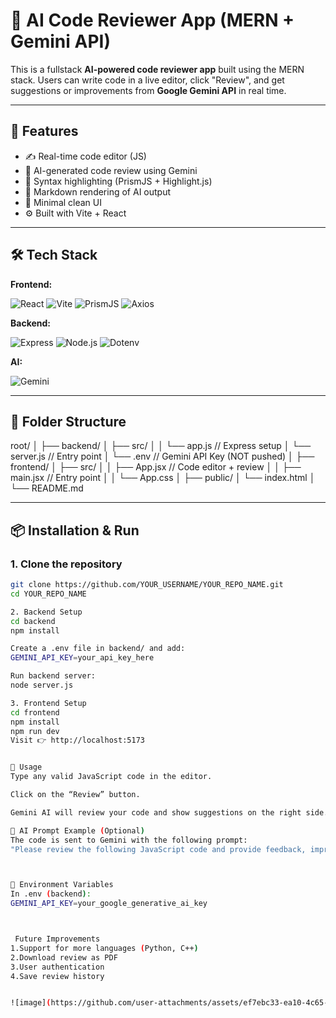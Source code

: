 # 🧠 AI Code Reviewer App (MERN + Gemini API)

This is a fullstack **AI-powered code reviewer app** built using the MERN stack. Users can write code in a live editor, click "Review", and get suggestions or improvements from **Google Gemini API** in real time.

---

## 🚀 Features

- ✍️ Real-time code editor (JS)
- 🤖 AI-generated code review using Gemini
- 🌈 Syntax highlighting (PrismJS + Highlight.js)
- 📄 Markdown rendering of AI output
- 🎯 Minimal clean UI
- ⚙️ Built with Vite + React

---

## 🛠️ Tech Stack

**Frontend:**

![React](https://img.shields.io/badge/-React-61DAFB?logo=react&logoColor=black)
![Vite](https://img.shields.io/badge/-Vite-646CFF?logo=vite&logoColor=white)
![PrismJS](https://img.shields.io/badge/-PrismJS-7E3794?logo=prism&logoColor=white)
![Axios](https://img.shields.io/badge/-Axios-5A29E4?logo=axios&logoColor=white)

**Backend:**

![Express](https://img.shields.io/badge/-Express-000000?logo=express&logoColor=white)
![Node.js](https://img.shields.io/badge/-Node.js-339933?logo=node.js&logoColor=white)
![Dotenv](https://img.shields.io/badge/-dotenv-ECD53F?logo=dotenv&logoColor=black)

**AI:**

![Gemini](https://img.shields.io/badge/-Google%20Generative%20AI-4285F4?logo=google&logoColor=white)

---

## 📁 Folder Structure
root/
│
├── backend/
│ ├── src/
│ │ └── app.js // Express setup
│ └── server.js // Entry point
│ └── .env // Gemini API Key (NOT pushed)
│
├── frontend/
│ ├── src/
│ │ ├── App.jsx // Code editor + review
│ │ ├── main.jsx // Entry point
│ │ └── App.css
│ ├── public/
│ └── index.html
│
└── README.md



---

## 📦 Installation & Run

### 1. Clone the repository

```bash
git clone https://github.com/YOUR_USERNAME/YOUR_REPO_NAME.git
cd YOUR_REPO_NAME

2. Backend Setup
cd backend
npm install

Create a .env file in backend/ and add:
GEMINI_API_KEY=your_api_key_here

Run backend server:
node server.js

3. Frontend Setup
cd frontend
npm install
npm run dev
Visit 👉 http://localhost:5173


🧪 Usage
Type any valid JavaScript code in the editor.

Click on the “Review” button.

Gemini AI will review your code and show suggestions on the right side.

🧠 AI Prompt Example (Optional)
The code is sent to Gemini with the following prompt:
"Please review the following JavaScript code and provide feedback, improvements, or best practices."



🔐 Environment Variables
In .env (backend):
GEMINI_API_KEY=your_google_generative_ai_key



 Future Improvements
1.Support for more languages (Python, C++)
2.Download review as PDF
3.User authentication
4.Save review history


![image](https://github.com/user-attachments/assets/ef7ebc33-ea10-4c65-8ebc-a31f7b24b476)





